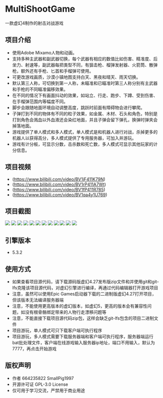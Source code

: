 # MultiShootGame
一款虚幻4制作的射击对战游戏

## 项目介绍
* 使用Adobe Mixamo人物和动画。
* 支持多种主武器和副武器切换，每个武器有相应的数值比如伤害、精准度、后坐力、射速等，副武器每把类型不同，有狙击枪、榴弹发射器、火箭筒、散弹枪，额外还有手枪、匕首和手榴弹可使用。
* 可更改游戏画质，沙漠小镇地图支持白天、黑夜和晴天、雨天切换。
* 默认第三人称，可切换到第一人称，未瞄准和已瞄准时第三人称分别有主武器和手枪的不同瞄准偏移效果。
* 在不同的情况下有画面抖动的效果，如站立、行走、跑步、下蹲、受到伤害、在手榴弹范围内等幅度不同。
* 脚步会跟随地面环境自动调整高度，跳跃时前面有障碍物会进行攀爬。
* 子弹打到不同的物体有不同的粒子效果，如金属、木材、石头和角色，特别是打到角色会溅血以外血液还会染红地面，并且子弹会留下弹孔，换弹时弹夹会掉落地面。
* 游戏提供了单人模式和多人模式，单人模式是和机器人进行对战，杀掉更多的机器人以获得高分，多人模式提供了专用服务器，可加入并游玩。
* 游戏有计分板，可显示分数，击杀数和死亡数，多人模式可显示其他玩家的计分信息。

## 项目视频
* (https://www.bilibili.com/video/BV1jF411K79N)
* (https://www.bilibili.com/video/BV1rP411A7Wt)
* (https://www.bilibili.com/video/BV1fP411R785)
* (https://www.bilibili.com/video/BV1qa4y1U769)

## 项目截图
<img src="https://github.com/664235822/MultiShootGame/blob/main/img/1.png">
<img src="https://github.com/664235822/MultiShootGame/blob/main/img/2.png">
<img src="https://github.com/664235822/MultiShootGame/blob/main/img/3.png">
<img src="https://github.com/664235822/MultiShootGame/blob/main/img/4.png">
<img src="https://github.com/664235822/MultiShootGame/blob/main/img/5.png">
<img src="https://github.com/664235822/MultiShootGame/blob/main/img/6.png">
<img src="https://github.com/664235822/MultiShootGame/blob/main/img/7.png">
<img src="https://github.com/664235822/MultiShootGame/blob/main/img/8.png">
<img src="https://github.com/664235822/MultiShootGame/blob/main/img/9.png">
<img src="https://github.com/664235822/MultiShootGame/blob/main/img/10.png">
<img src="https://github.com/664235822/MultiShootGame/blob/main/img/11.png">
<img src="https://github.com/664235822/MultiShootGame/blob/main/img/12.png">

## 引擎版本 
* 5.3.2

## 使用方式
* 如果查看项目源代码，请下载源码版虚幻4.27发布版zip文件和并使用git和git-lfs克隆该项目源代码，对虚幻引擎进行编译，再通过代码编辑器打开游戏项目
* 注意，虽然可以使用Epic Games启动器下载的二进制版虚幻4.27打开项目，但该版本无法编译服务器端
* 注意，不能使用更高版本的虚幻版本，如虚幻5，更高的版本会有兼容性问题，如没有根骨骼绑定带来的人物行走漂移问题等
* 注意，不能直接下载项目源代码zip包，这样会缺乏git-lfs包含的项目二进制文件
* 项目游玩，单人模式可只下载客户端可执行程序
* 项目游玩，多人模式需要下载服务器端和客户端可执行程序，服务器端运行bat批处理文件，客户端在线游戏输入服务器ip地址，端口不用输入，默认为7777，再点击开始游戏

## 版权声明
* 作者 664235822 SmallPig1997
* 开源许可证 GPL-3.0 License
* 仅可用于学习交流，严禁用于商业用途
